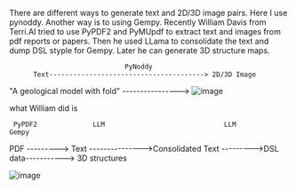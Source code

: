 There are different ways to generate text and 2D/3D image pairs.
Here I use pynoddy. Another way is to using Gempy.
Recently William Davis from Terri.AI tried to use PyPDF2 and PyMUpdf to extract text and images from pdf reports or papers.
Then he used LLama to consolidate the text and dump DSL styple for Gempy. Later he can generate 3D structure maps.

                                 PyNoddy
          Text---------------------------------------> 2D/3D Image




"A geological model with fold" ---------------->  ![image](https://github.com/user-attachments/assets/137525ca-8560-40f3-a454-4a6f861c4de2)




what William did is

     PyPDF2              LLM                              LLM              Gempy
PDF ---------> Text --------------->Consolidated Text --------->DSL data-----------> 3D structures

![image](https://github.com/user-attachments/assets/a0fa775a-8e06-43f3-b13f-5451ad93b9d4)
